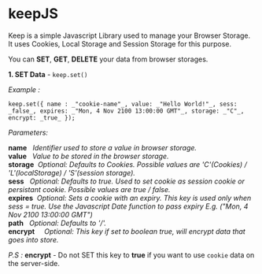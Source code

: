 # keepJS

Keep is a simple Javascript Library used to manage your Browser Storage. It uses Cookies, Local Storage and Session Storage for this purpose.

You can **SET**, **GET**, **DELETE** your data from browser storages.

**1. SET Data** - `keep.set()`

_Example :_   

`keep.set({ name : _"cookie-name"_, value: _"Hello World!"_, sess: _false_, expires: _"Mon, 4 Nov 2100 13:00:00 GMT"_, storage: _"C"_,  encrypt: _true_ });`

_Parameters:_   

**name**&nbsp;&nbsp;&nbsp;_Identifier used to store a value in browser storage._   
**value**&nbsp;&nbsp;&nbsp;_Value to be stored in the browser storage._     
**storage**&nbsp;&nbsp;_Optional: Defaults to Cookies. Possible values are  'C'(Cookies) / 'L'(localStorage) / 'S'(session storage)._        
**sess**&nbsp;&nbsp;&nbsp;_Optional: Defaults to true. Used to set cookie as session cookie or persistant cookie. Possible values are true / false._        
**expires**&nbsp;&nbsp;_Optional: Sets a cookie with an expiry. This key is used only when sess = true. Use the Javascript Date function to pass expiry E.g. ("Mon, 4 Nov 2100 13:00:00 GMT")_          
**path**&nbsp;&nbsp;&nbsp;_Optional: Defaults to '/'._        
**encrypt**&nbsp;&nbsp;&nbsp;&nbsp;&nbsp;_Optional: This key if set to boolean true, will encrypt data that goes into store._      

_P.S :_ **encrypt** - Do not SET this key to **true** if you want to use `cookie` data on the server-side.         


